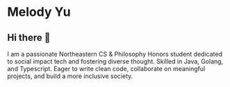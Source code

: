 # Melody Yu

## Hi there 👋

<!-- trunk-ignore(markdownlint/MD047) -->

I am a passionate Northeastern CS & Philosophy Honors student dedicated to social impact tech and fostering diverse thought. Skilled in Java, Golang, and Typescript. Eager to write clean code, collaborate on meaningful projects, and build a more inclusive society.
